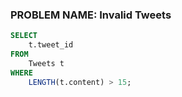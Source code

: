### PROBLEM NAME: Invalid Tweets

```sql
SELECT
    t.tweet_id
FROM
    Tweets t
WHERE
    LENGTH(t.content) > 15;
```
